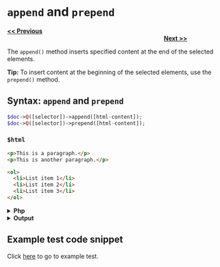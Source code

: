 # `append` and `prepend`

<a href="html-and-text.md"><b><< Previous</b></a>
&emsp;&emsp;&emsp;&emsp;&emsp;&emsp;&emsp;
&emsp;&emsp;&emsp;&emsp;&emsp;&emsp;&emsp;
&emsp;&emsp;&emsp;&emsp;&emsp;&emsp;&emsp;
&emsp;&emsp;&emsp;&emsp;&emsp;&emsp;&emsp;
&emsp;&emsp;&emsp;&emsp;&emsp;&emsp;&emsp;
&emsp;&emsp;&emsp;&emsp;&emsp;&emsp;&emsp;
&emsp;&emsp;&emsp;&emsp;&emsp;&emsp;&emsp;
&emsp;&emsp;&emsp;&emsp;
<a href="remove-and-clear.md"><b>Next >></b></a>

The `append()` method inserts specified content at the end of the selected elements.

**Tip:** To insert content at the beginning of the selected elements, use the `prepend()` method.

## Syntax: `append` and `prepend`

```php
$doc->Q([selector])->append([html-content]);
$doc->Q([selector])->prepend([html-content]);
```

### `$html` 

```html
<p>This is a paragraph.</p>
<p>This is another paragraph.</p>

<ol>
  <li>List item 1</li>
  <li>List item 2</li>
  <li>List item 3</li>
</ol>
```

<details><summary><b>Php</b></summary>

```php
<?php
include "../src/webparser.php";
$doc = new WebParser();
$doc->loadHTML($html);

$doc->Q("ol")->append("<li>Appended html</li>");
$doc->Q("ol")->prepend("<li>Prepended html</li>");

$doc->output();
```
</details>

<details><summary><b>Output</b></summary>

```html
<p>This is a paragraph.</p>
<p>This is another paragraph.</p>

<ol>
  <li>Prepended html</li>
  <li>List item 1</li>
  <li>List item 2</li>
  <li>List item 3</li>
  <li>Appended html</li>
</ol> 
```
</details>

## Example test code snippet

Click [here](../examples/example_append_prepend.php) to go to example test.

